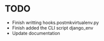 TODO
====

- Finish writting hooks.postmkvirtualenv.py
- Finish added the CLI script django_env
- Update documentation
